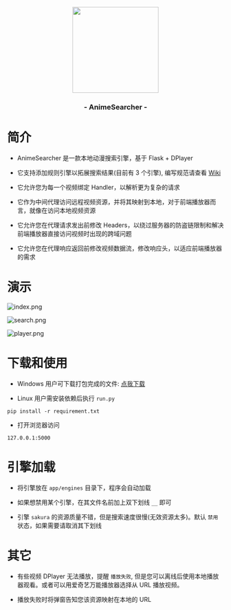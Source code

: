 <p align="center"><img src="https://ae01.alicdn.com/kf/U150c6f229b47468781c941fdd80545eak.png" width="200"></p>
<h3 align="center">- AnimeSearcher -</h3>
 
# 简介  
- AnimeSearcher 是一款本地动漫搜索引擎，基于 Flask + DPlayer  

- 它支持添加规则引擎以拓展搜索结果(目前有 3 个引擎), 编写规范请查看 [Wiki](https://github.com/zaxtyson/AnimeSearcher/wiki)  

- 它允许您为每一个视频绑定 Handler，以解析更为复杂的请求

- 它作为中间代理访问远程视频资源，并将其映射到本地，对于前端播放器而言，就像在访问本地视频资源

- 它允许您在代理请求发出前修改 Headers，以绕过服务器的防盗链限制和解决前端播放器直接访问视频时出现的跨域问题

- 它允许您在代理响应返回前修改视频数据流，修改响应头，以适应前端播放器的需求

# 演示

![index.png](https://ae01.alicdn.com/kf/U34b0554a6fe34130b3dd63fa1219d8ccF.png)

![search.png](https://ae01.alicdn.com/kf/Uae60f959a38b4ab48bfefcbfccf79da9D.png)

![player.png](https://ae01.alicdn.com/kf/U7f5d5f92ac3b42e1981889c6bf47d4cfm.png)

# 下载和使用

- Windows 用户可下载打包完成的文件: [点我下载](https://www.lanzous.com/b0f19w6aj)

- Linux 用户需安装依赖后执行 `run.py`
```
pip install -r requirement.txt
```

- 打开浏览器访问
```
127.0.0.1:5000
```

# 引擎加载

- 将引擎放在 `app/engines` 目录下，程序会自动加载

- 如果想禁用某个引擎，在其文件名前加上双下划线 `__` 即可

- 引擎 `sakura` 的资源质量不错，但是搜索速度很慢(无效资源太多)。默认 `禁用` 状态，如果需要请取消其下划线

# 其它

- 有些视频 DPlayer 无法播放，提醒 `播放失败`, 但是您可以离线后使用本地播放器观看。或者可以用爱奇艺万能播放器选择从 URL 播放视频。

- 播放失败时将弹窗告知您该资源映射在本地的 URL
